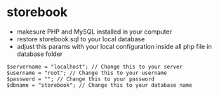 # storebook
- makesure PHP and MySQL installed in your computer
- restore storebook.sql to your local database
- adjust this params with your local configuration inside all php file in database folder
```
$servername = "localhost"; // Change this to your server
$username = "root"; // Change this to your username
$password = ""; // Change this to your password
$dbname = "storebook"; // Change this to your database name
```
